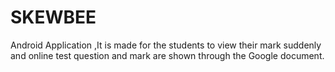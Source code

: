 # SKEWBEE
Android Application ,It is made for the students to view their mark suddenly and online test question and mark are shown through the Google document.
